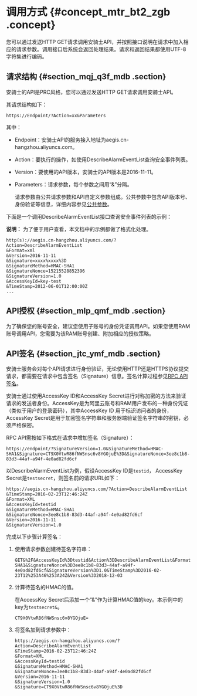 # 调用方式 {#concept_mtr_bt2_zgb .concept}

您可以通过发送HTTP GET请求调用安骑士API，并按照接口说明在请求中加入相应的请求参数。调用接口后系统会返回处理结果。请求和返回结果都使用UTF-8字符集进行编码。

## 请求结构 {#section_mqj_q3f_mdb .section}

安骑士的API是PRC风格，您可以通过发送HTTP GET请求调用安骑士API。

其请求结构如下：

```
https://Endpoint/?Action=xx&Parameters
```

其中：

-   Endpoint：安骑士API的服务接入地址为aegis.cn-hangzhou.aliyuncs.com。
-   Action：要执行的操作，如使用DescribeAlarmEventList查询安全事件列表。
-   Version：要使用的API版本，安骑士的API版本是2016-11-11。
-   Parameters：请求参数，每个参数之间用“&”分隔。

    请求参数由公共请求参数和API自定义参数组成。公共参数中包含API版本号、身份验证等信息，详细内容参见[公共参数](cn.zh-CN/API参考/告警事件API/公共参数.md#)。


下面是一个调用DescribeAlarmEventList接口查询安全事件列表的示例：

**说明：** 为了便于用户查看，本文档中的示例都做了格式化处理。

```
http(s)://aegis.cn-hangzhou.aliyuncs.com/?Action=DescribeAlarmEventList
&Format=xml
&Version=2016-11-11
&Signature=xxxx%xxxx%3D
&SignatureMethod=HMAC-SHA1
&SignatureNonce=15215528852396
&SignatureVersion=1.0
&AccessKeyId=key-test
&TimeStamp=2012-06-01T12:00:00Z
...
```

## API授权 {#section_mlp_qmf_mdb .section}

为了确保您的账号安全，建议您使用子账号的身份凭证调用API。如果您使用RAM账号调用API，您需要为该RAM账号创建、附加相应的授权策略。

## API签名 {#section_jtc_ymf_mdb .section}

安骑士服务会对每个API请求进行身份验证，无论使用HTTP还是HTTPS协议提交请求，都需要在请求中包含签名（Signature）信息。签名计算过程参见[RPC API签名](https://help.aliyun.com/document_detail/66384.html)。

安骑士通过使用AccessKey ID和AccessKey Secret进行对称加密的方法来验证请求的发送者身份。AccessKey是为阿里云账号和RAM用户发布的一种身份凭证（类似于用户的登录密码），其中AccessKey ID 用于标识访问者的身份，AccessKey Secret是用于加密签名字符串和服务器端验证签名字符串的密钥，必须严格保密。

RPC API需按如下格式在请求中增加签名（Signature）：

```
https://endpoint/?SignatureVersion=1.0&SignatureMethod=HMAC-SHA1&Signature=CT9X0VtwR86fNWSnsc6v8YGOjuE%3D&SignatureNonce=3ee8c1b8-83d3-44af-a94f-4e0ad82fd6cf
```

以DescribeAlarmEventList为例，假设AccessKey ID是`testid`， AccessKey Secret是`testsecret`，则签名前的请求URL如下：

``` {#public1}
https://aegis.cn-hangzhou.aliyuncs.com/?Action=DescribeAlarmEventList
&TimeStamp=2016-02-23T12:46:24Z
&Format=XML
&AccessKeyId=testid
&SignatureMethod=HMAC-SHA1
&SignatureNonce=3ee8c1b8-83d3-44af-a94f-4e0ad82fd6cf
&Version=2016-11-11
&SignatureVersion=1.0
```

完成以下步骤计算签名：

1.  使用请求参数创建待签名字符串：

    ```
    GET&%2F&AccessKeyId%3Dtestid&Action%3DDescribeAlarmEventList&Format%3DXML&SignatureMethod%3DHMAC-SHA1&SignatureNonce%3D3ee8c1b8-83d3-44af-a94f-4e0ad82fd6cf&SignatureVersion%3D1.0&TimeStamp%3D2016-02-23T12%253A46%253A24Z&Version%3D2018-12-03
    ```

2.  计算待签名的HMAC的值。

    在AccessKey Secret后添加一个“&”作为计算HMAC值的key。本示例中的key为`testsecret&`。

    ```
    CT9X0VtwR86fNWSnsc6v8YGOjuE=
    ```

3.  将签名加到请求参数中：

    ``` {#public3}
    https://aegis.cn-hangzhou.aliyuncs.com/?Action=DescribeAlarmEventList
    &TimeStamp=2016-02-23T12:46:24Z
    &Format=XML
    &AccessKeyId=testid
    &SignatureMethod=HMAC-SHA1
    &SignatureNonce=3ee8c1b8-83d3-44af-a94f-4e0ad82fd6cf
    &Version=2016-11-11
    &SignatureVersion=1.0
    &Signature=CT9X0VtwR86fNWSnsc6v8YGOjuE%3D
    ```


